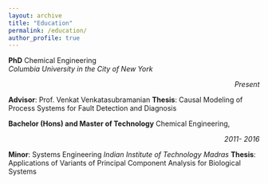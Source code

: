 ```yaml
---
layout: archive
title: "Education"
permalink: /education/
author_profile: true
---
```


**PhD** Chemical Engineering <br><em> Columbia University in the City of New York</em> <div style="text-align: right"> <em>Present</em></div>

**Advisor**: Prof. Venkat Venkatasubramanian
**Thesis**: Causal Modeling of Process Systems for Fault Detection and Diagnosis





**Bachelor (Hons) and Master of Technology** Chemical Engineering,
<div style="text-align: right"> <em>2011- 2016</em></div>

**Minor**: Systems Engineering
<em>Indian Institute of Technology Madras</em>
**Thesis**: Applications of Variants of Principal Component Analysis for Biological Systems
